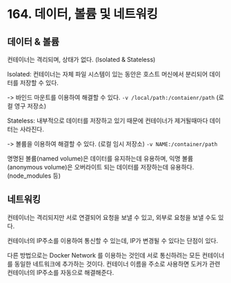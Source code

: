 # 164. 데이터, 볼륨 및 네트워킹


## 데이터 & 볼륨
컨테이너는 격리되며, 상태가 없다. (Isolated & Stateless)

Isolated: 컨테이너는 자체 파일 시스템이 있는 동안은 호스트 머신에서 분리되어 데이터를 저장할 수 있다.

-> 바인드 마운트를 이용하여 해결할 수 있다. 
`-v /local/path:/contaienr/path` (로컬 영구 저장소)

Stateless: 내부적으로 데이터를 저장하고 있기 때문에 컨테이너가 제거될때마다 데이터는 사라진다.

-> 볼륨을 이용하여 해결할 수 있다. (로컬 임시 저장소)
`-v NAME:/container/path`

명명된 볼륨(named volume)은 데이터를 유지하는데 유용하며, 익명 볼륨(anonymous volume)은 오버라이트 되는 데이터를 저장하는데 유용하다.(node_modules 등)


## 네트워킹
컨테이너는 격리되지만 서로 연결되어 요청을 보낼 수 있고, 외부로 요청을 보낼 수도 있다. 

컨테이너의 IP주소를 이용하여 통신할 수 있는데, IP가 변경될 수 있다는 단점이 있다.

다른 방법으로는 Docker Network 를 이용하는 것인데 서로 통신하려는 모든 컨테이너를 동일한 네트워크에 추가하는 것이다. 컨테이너 이름을 주소로 사용하면 도커가 관련 컨테이너의 IP주소를 자동으로 해결해준다.